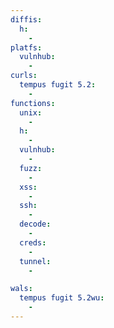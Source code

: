 ```yaml
---
diffis:
  h:
    -
platfs:
  vulnhub:
    -
curls:
  tempus fugit 5.2:
    -
functions:
  unix:
    -
  h:
    -
  vulnhub:
    -
  fuzz:
    -
  xss:
    -
  ssh:
    -
  decode:
    -
  creds:
    -
  tunnel:
    -

wals:
  tempus fugit 5.2wu:
    -
---
```

